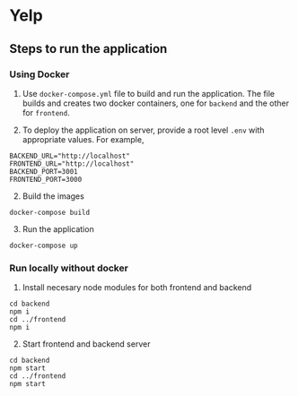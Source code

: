 # Yelp

## Steps to run the application

### Using Docker

1. Use `docker-compose.yml` file to build and run the application. The file builds and creates two docker containers, one for `backend` and the other for `frontend`.

2. To deploy the application on server, provide a root level `.env` with appropriate values. For example,

```
BACKEND_URL="http://localhost"
FRONTEND_URL="http://localhost"
BACKEND_PORT=3001
FRONTEND_PORT=3000
```

2. Build the images

```
docker-compose build
```

3. Run the application

```
docker-compose up
```

### Run locally without docker

1. Install necesary node modules for both frontend and backend

```
cd backend
npm i
cd ../frontend
npm i
```

2. Start frontend and backend server

```
cd backend
npm start
cd ../frontend
npm start
```
